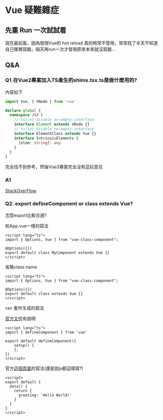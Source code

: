 # Vue 疑難雜症



## 先重 Run 一次試試看

寫在最前面，因為發現Vue的 hot reload 真的時常不管用，常常找了半天不知道自己哪裡寫錯，隔天再run一次才發現原來本來就沒寫錯...



## Q&A

### Q1.在Vue2專案加入TS產生的shims.tsx.ts是做什麼用的?

內容如下

```typescript
import Vue, { VNode } from 'vue'

declare global {
  namespace JSX {
    // tslint:disable no-empty-interface
    interface Element extends VNode {}
    // tslint:disable no-empty-interface
    interface ElementClass extends Vue {}
    interface IntrinsicElements {
      [elem: string]: any
    }
  }
}

```

完全找不到參考，然後Vue3專案完全沒有這玩意兒

### A1

[StackOverFlow](https://stackoverflow.com/questions/54622621/what-does-the-shims-tsx-d-ts-file-do-in-a-vue-typescript-project)



### Q2. export defineComponent or class extends Vue?

怎麼export比較合適?

和App.vue一樣的寫法

```vue
<script lang="ts">
import { Options, Vue } from "vue-class-component";

@Options({})
export default class MyComponent extends Vue {}
</script>
```



省略class name

```vue
<script lang="ts">
import { Options, Vue } from "vue-class-component";

@Options({})
export default class extends Vue {}
</script>
```



vsc 套件生成的寫法

[官方文件](https://v3.vuejs.org/api/global-api.html#definecomponent)有說明

```vue
<script lang="ts">
import { defineComponent } from 'vue'

export default defineComponent({
    setup() {
    },
})
</script>
```



官方[這個頁面](https://v3.vuejs.org/guide/single-file-component.html#introduction)的寫法(還是說js都這樣寫?)

```vue
<script>
export default {
  data() {
    return {
      greeting: 'Hello World!'
    }
  }
}
</script>
```

